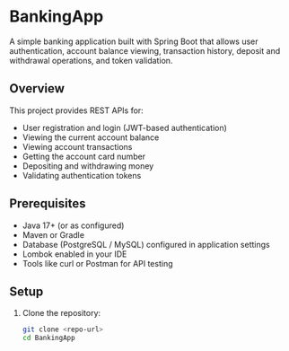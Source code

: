 # BankingApp

A simple banking application built with Spring Boot that allows user authentication, account balance viewing, transaction history, deposit and withdrawal operations, and token validation.

## Overview
This project provides REST APIs for:
- User registration and login (JWT-based authentication)
- Viewing the current account balance
- Viewing account transactions
- Getting the account card number
- Depositing and withdrawing money
- Validating authentication tokens

## Prerequisites
- Java 17+ (or as configured)
- Maven or Gradle
- Database (PostgreSQL / MySQL) configured in application settings
- Lombok enabled in your IDE
- Tools like curl or Postman for API testing

## Setup
1. Clone the repository:
   ```bash
   git clone <repo-url>
   cd BankingApp
